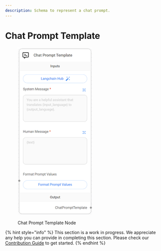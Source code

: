 ```yaml
---
description: Schema to represent a chat prompt.
---
```


# Chat Prompt Template

<figure><img src="/assets/image (14) (1) (1) (2).png" alt="" width="239"><figcaption><p>Chat Prompt Template Node</p></figcaption></figure>

{% hint style="info" %}
This section is a work in progress. We appreciate any help you can provide in completing this section. Please check our [Contribution Guide](broken-reference) to get started.
{% endhint %}

